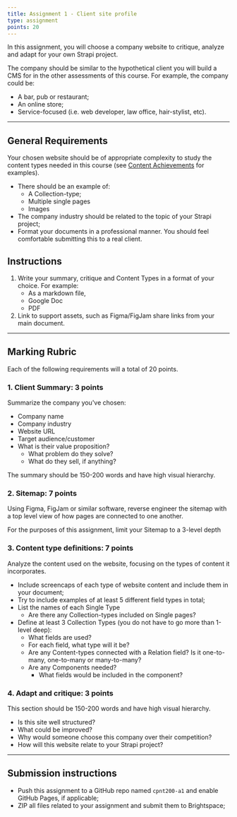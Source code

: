```yaml
---
title: Assignment 1 - Client site profile
type: assignment
points: 20
---
```


In this assignment, you will choose a company website to critique, analyze and adapt for your own Strapi project.

The company should be similar to the hypothetical client you will build a CMS for in the other assessments of this course. For example, the company could be:
- A bar, pub or restaurant;
- An online store;
- Service-focused (i.e. web developer, law office, hair-stylist, etc).

---

## General Requirements
Your chosen website should be of appropriate complexity to study the content types needed in this course (see [Content Achievements](achievements) for examples).
- There should be an example of:
    - A Collection-type;
    - Multiple single pages
    - Images
- The company industry should be related to the topic of your Strapi project;
- Format your documents in a professional manner. You should feel comfortable submitting this to a real client.

## Instructions
1. Write your summary, critique and Content Types in a format of your choice. For example:
    - As a markdown file,
    - Google Doc
    - PDF
2. Link to support assets, such as Figma/FigJam share links from your main document.

---

## Marking Rubric
Each of the following requirements will a total of 20 points.

### 1. Client Summary: 3 points
Summarize the company you've chosen:
- Company name
- Company industry
- Website URL
- Target audience/customer
- What is their value proposition?
    - What problem do they solve?
    - What do they sell, if anything?

The summary should be 150-200 words and have high visual hierarchy.

### 2. Sitemap: 7 points
Using Figma, FigJam or similar software, reverse engineer the sitemap with a top level view of how pages are connected to one another.

For the purposes of this assignment, limit your Sitemap to a 3-level depth

### 3. Content type definitions: 7 points
Analyze the content used on the website, focusing on the types of content it incorporates.
- Include screencaps of each type of website content and include them in your document;
- Try to include examples of at least 5 different field types in total;
- List the names of each Single Type
    - Are there any Collection-types included on Single pages?
- Define at least 3 Collection Types (you do not have to go more than 1-level deep):
    - What fields are used?
    - For each field, what type will it be?
    - Are any Content-types connected with a Relation field? Is it one-to-many, one-to-many or many-to-many?
    - Are any Components needed?
        - What fields would be included in the component?

### 4. Adapt and critique: 3 points
This section should be 150-200 words and have high visual hierarchy.
- Is this site well structured?
- What could be improved?
- Why would someone choose this company over their competition?
- How will this website relate to your Strapi project?

---

## Submission instructions
- Push this assignment to a GitHub repo named `cpnt200-a1` and enable GitHub Pages, if applicable;
- ZIP all files related to your assignment and submit them to Brightspace;
